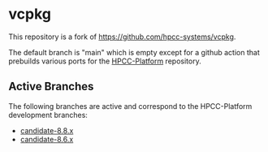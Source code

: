 # vcpkg

This repository is a fork of https://github.com/hpcc-systems/vcpkg.  

The default branch is "main" which is empty except for a github action that prebuilds various ports for the [HPCC-Platform](https://github.com/hpcc-systems/HPCC-Platform) repository.

## Active Branches

The following branches are active and correspond to the HPCC-Platform development branches:
* [candidate-8.8.x](https://github.com/hpcc-systems/vcpkg/tree/hpcc-platform-8.8.x)
* [candidate-8.6.x](https://github.com/hpcc-systems/vcpkg/tree/hpcc-platform-8.6.x)
